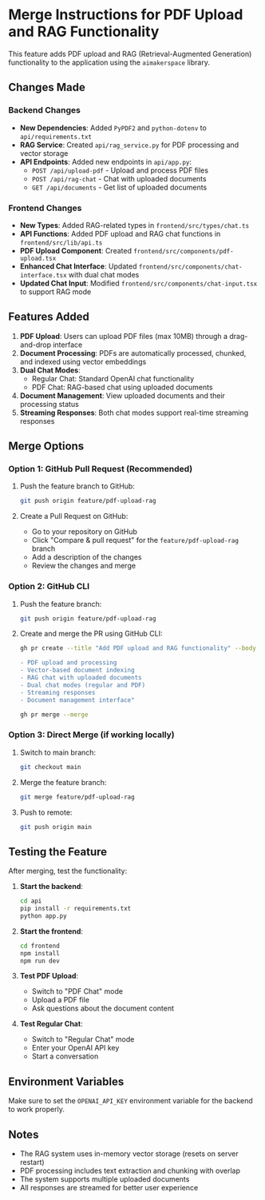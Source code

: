 # Merge Instructions for PDF Upload and RAG Functionality

This feature adds PDF upload and RAG (Retrieval-Augmented Generation) functionality to the application using the `aimakerspace` library.

## Changes Made

### Backend Changes
- **New Dependencies**: Added `PyPDF2` and `python-dotenv` to `api/requirements.txt`
- **RAG Service**: Created `api/rag_service.py` for PDF processing and vector storage
- **API Endpoints**: Added new endpoints in `api/app.py`:
  - `POST /api/upload-pdf` - Upload and process PDF files
  - `POST /api/rag-chat` - Chat with uploaded documents
  - `GET /api/documents` - Get list of uploaded documents

### Frontend Changes
- **New Types**: Added RAG-related types in `frontend/src/types/chat.ts`
- **API Functions**: Added PDF upload and RAG chat functions in `frontend/src/lib/api.ts`
- **PDF Upload Component**: Created `frontend/src/components/pdf-upload.tsx`
- **Enhanced Chat Interface**: Updated `frontend/src/components/chat-interface.tsx` with dual chat modes
- **Updated Chat Input**: Modified `frontend/src/components/chat-input.tsx` to support RAG mode

## Features Added

1. **PDF Upload**: Users can upload PDF files (max 10MB) through a drag-and-drop interface
2. **Document Processing**: PDFs are automatically processed, chunked, and indexed using vector embeddings
3. **Dual Chat Modes**: 
   - Regular Chat: Standard OpenAI chat functionality
   - PDF Chat: RAG-based chat using uploaded documents
4. **Document Management**: View uploaded documents and their processing status
5. **Streaming Responses**: Both chat modes support real-time streaming responses

## Merge Options

### Option 1: GitHub Pull Request (Recommended)

1. Push the feature branch to GitHub:
   ```bash
   git push origin feature/pdf-upload-rag
   ```

2. Create a Pull Request on GitHub:
   - Go to your repository on GitHub
   - Click "Compare & pull request" for the `feature/pdf-upload-rag` branch
   - Add a description of the changes
   - Review the changes and merge

### Option 2: GitHub CLI

1. Push the feature branch:
   ```bash
   git push origin feature/pdf-upload-rag
   ```

2. Create and merge the PR using GitHub CLI:
   ```bash
   gh pr create --title "Add PDF upload and RAG functionality" --body "This PR adds PDF upload and RAG functionality using the aimakerspace library. Features include:
   
   - PDF upload and processing
   - Vector-based document indexing
   - RAG chat with uploaded documents
   - Dual chat modes (regular and PDF)
   - Streaming responses
   - Document management interface"
   
   gh pr merge --merge
   ```

### Option 3: Direct Merge (if working locally)

1. Switch to main branch:
   ```bash
   git checkout main
   ```

2. Merge the feature branch:
   ```bash
   git merge feature/pdf-upload-rag
   ```

3. Push to remote:
   ```bash
   git push origin main
   ```

## Testing the Feature

After merging, test the functionality:

1. **Start the backend**:
   ```bash
   cd api
   pip install -r requirements.txt
   python app.py
   ```

2. **Start the frontend**:
   ```bash
   cd frontend
   npm install
   npm run dev
   ```

3. **Test PDF Upload**:
   - Switch to "PDF Chat" mode
   - Upload a PDF file
   - Ask questions about the document content

4. **Test Regular Chat**:
   - Switch to "Regular Chat" mode
   - Enter your OpenAI API key
   - Start a conversation

## Environment Variables

Make sure to set the `OPENAI_API_KEY` environment variable for the backend to work properly.

## Notes

- The RAG system uses in-memory vector storage (resets on server restart)
- PDF processing includes text extraction and chunking with overlap
- The system supports multiple uploaded documents
- All responses are streamed for better user experience 
